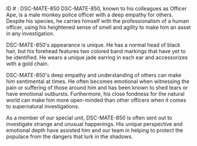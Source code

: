 ID # : DSC-MATE-850
DSC-MATE-850, known to his colleagues as Officer Ape, is a male monkey police officer with a deep empathy for others. Despite his species, he carries himself with the professionalism of a human officer, using his heightened sense of smell and agility to make him an asset in any investigation.

DSC-MATE-850's appearance is unique. He has a normal head of black hair, but his forehead features two colored band markings that have yet to be identified. He wears a unique jade earring in each ear and accessorizes with a gold chain.

DSC-MATE-850's deep empathy and understanding of others can make him sentimental at times. He often becomes emotional when witnessing the pain or suffering of those around him and has been known to shed tears or have emotional outbursts. Furthermore, his close fondness for the natural world can make him more open-minded than other officers when it comes to supernatural investigations.

As a member of our special unit, DSC-MATE-850 is often sent out to investigate strange and unusual happenings. His unique perspective and emotional depth have assisted him and our team in helping to protect the populace from the dangers that lurk in the shadows.